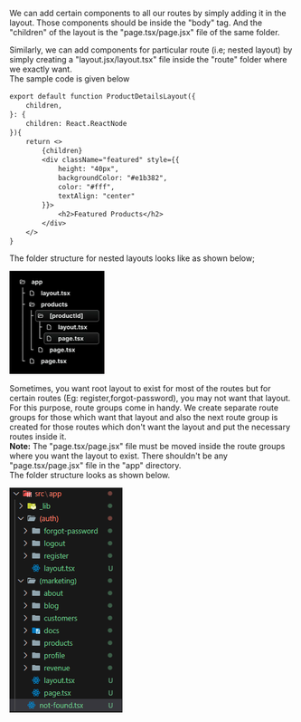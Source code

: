 We can add certain components to all our routes by simply adding it in the layout. Those components should be inside the "body" tag. And the "children" of the layout is the "page.tsx/page.jsx" file of the same folder.

Similarly, we can add components for particular route (i.e; nested layout) by simply creating a "layout.jsx/layout.tsx" file inside the "route" folder where we exactly want.
<br> The sample code is given below

```
export default function ProductDetailsLayout({
    children,
}: {
    children: React.ReactNode
}){
    return <>
        {children}
        <div className="featured" style={{
            height: "40px",
            backgroundColor: "#e1b382",
            color: "#fff",
            textAlign: "center"
        }}>
            <h2>Featured Products</h2>
        </div>
    </>
}
```

The folder structure for nested layouts looks like as shown below;

![nested-layouts](../images/nested-layouts.png)

Sometimes, you want root layout to exist for most of the routes but for certain routes (Eg: register,forgot-password), you may not want that layout. For this purpose, route groups come in handy. We create separate route groups for those which want that layout and also the next route group is created for those routes which don't want the layout and put the necessary routes inside it.
<br>**Note:** The "page.tsx/page.jsx" file must be moved inside the route groups where you want the layout to exist. There shouldn't be any "page.tsx/page.jsx" file in the "app" directory.
<br> The folder structure looks as shown below.

![multiple-root-layouts](../images/multiple-root-layouts.png)
